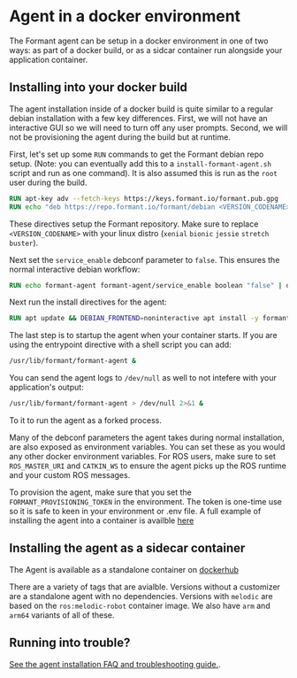 # Agent in a docker environment

The Formant agent can be setup in a docker environment in one of two ways: as part of a docker build, or as a sidcar container run alongside your application container.

## Installing into your docker build

The agent installation inside of a docker build is quite similar to a regular debian installation with a few key differences. First, we will not have an interactive GUI so we will need to turn off any user prompts. Second, we will not be provisioning the agent during the build but at runtime.

First, let's set up some `RUN` commands to get the Formant debian repo setup. (Note: you can eventually add this to a `install-formant-agent.sh` script and run as one command). It is also assumed this is run as the `root` user during the build.

```dockerfile
RUN apt-key adv --fetch-keys https://keys.formant.io/formant.pub.gpg
RUN echo "deb https://repo.formant.io/formant/debian <VERSION_CODENAME> main" | tee -a /etc/apt/sources.list > /dev/null
```

These directives setup the Formant repository. Make sure to replace `<VERSION_CODENAME>` with your linux distro (`xenial` `bionic` `jessie` `stretch` `buster`).

Next set the `service_enable` debconf parameter to `false`. This ensures the normal interactive debian workflow:

```dockerfile
RUN echo formant-agent formant-agent/service_enable boolean "false" | debconf-set-selections
```

Next run the install directives for the agent:

```dockerfile
RUN apt update && DEBIAN_FRONTEND=noninteractive apt install -y formant-agent --no-install-recommends
```

The last step is to startup the agent when your container starts. If you are using the entrypoint directive with a shell script you can add:

```bash
/usr/lib/formant/formant-agent &
```

You can send the agent logs to `/dev/null` as well to not intefere with your application's output:

```bash
/usr/lib/formant/formant-agent > /dev/null 2>&1 &
```

To it to run the agent as a forked process.

Many of the debconf parameters the agent takes during normal installation, are also exposed as environment variables. You can set these as you would any other docker environment variables. For ROS users, make sure to set `ROS_MASTER_URI` and `CATKIN_WS` to ensure the agent picks up the ROS runtime and your custom ROS messages.

To provision the agent, make sure that you set the `FORMANT_PROVISIONING_TOKEN` in the environment. The token is one-time use so it is safe to keen in your environment or .env file. A full example of installing the agent into a container is availble [here](../docker/debian)

## Installing the agent as a sidecar container

The Agent is available as a standalone container on [dockerhub](https://hub.docker.com/r/formant/agent)

There are a variety of tags that are avialble. Versions without a customizer are a standalone agent with no dependencies. Versions with `melodic` are based on the `ros:melodic-robot` container image. We also have `arm` and `arm64` variants of all of these.

## Running into trouble?

[See the agent installation FAQ and troubleshooting guide.](./agent-faq-and-troubleshooting.md).
